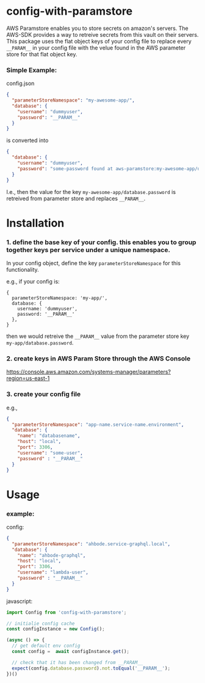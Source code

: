 # config-with-paramstore

AWS Paramstore enables you to store secrets on amazon's servers. The AWS-SDK provides a way to retreive secrets from this vault on their servers. This package uses the flat object keys of your config file to replace every `__PARAM__` in your config file with the velue found in the AWS parameter store for that flat object key.

### Simple Example:

config.json
```json
{
  "parameterStoreNamespace": "my-awesome-app/",
  "database": {
    "username": "dummyuser",
    "password": "__PARAM__"
  }
}
```

is converted into
```json
{
  "database": {
    "username": "dummyuser",
    "password": "some-password found at aws-paramstore:my-awesome-app/database.password"
  }
}
```

I.e., then the value for the key `my-awesome-app/database.password` is retreived from parameter store and replaces `__PARAM__`.

# Installation
### 1. define the base key of your config. this enables you to group together keys per service under a unique namespace.
In your config object, define the key `parameterStoreNamespace` for this functionality.

e.g., if your config is:
```
{
  parameterStoreNamespace: 'my-app/',
  database: {
    username: 'dummyuser',
    password: '__PARAM__'
  },
}
```
then we would retreive the `__PARAM__` value from the parameter store key `my-app/database.password`.


### 2. create keys in AWS Param Store through the AWS Console
https://console.aws.amazon.com/systems-manager/parameters?region=us-east-1


### 3. create your config file

e.g.,

```json
{
  "parameterStoreNamespace": "app-name.service-name.environment",
  "database": {
    "name": "databasename",
    "host": "local",
    "port": 3306,
    "username": "some-user",
    "password" : "__PARAM__"
  }
}
```

# Usage

### example:


config:
```json
{
  "parameterStoreNamespace": "ahbode.service-graphql.local",
  "database": {
    "name": "ahbode-graphql",
    "host": "local",
    "port": 3306,
    "username": "lambda-user",
    "password" : "__PARAM__"
  }
}
```

javascript:
```js
import Config from 'config-with-paramstore';

// initialie config cache
const configInstance = new Config();

(async () => {
  // get default env config
  const config =  await configInstance.get();

  // check that it has been changed from __PARAM__
  expect(config.database.password).not.toEqual('__PARAM__');
})()

```
